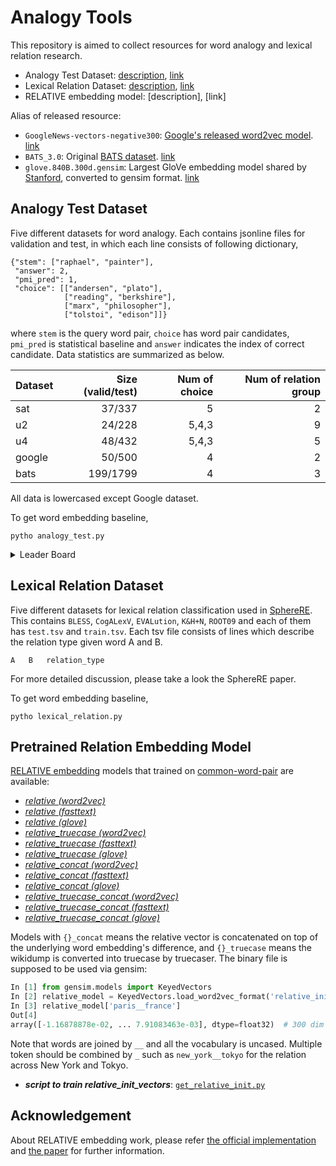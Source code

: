 # Analogy Tools 
This repository is aimed to collect resources for word analogy and lexical relation research.   
- Analogy Test Dataset: [description](#analogy-test-dataset), [link](https://github.com/asahi417/AnalogyTools/releases/download/0.0.0/analogy_test_dataset.tar.gz)
- Lexical Relation Dataset: [description](#lexical-relation-dataset), [link](https://github.com/asahi417/AnalogyTools/releases/download/0.0.0/lexical_relation_dataset.tar.gz)
- RELATIVE embedding model: [description], [link]

Alias of released resource:
- `GoogleNews-vectors-negative300`: [Google's released word2vec model](https://drive.google.com/file/d/0B7XkCwpI5KDYNlNUTTlSS21pQmM/edit).
[link](https://github.com/asahi417/AnalogyTools/releases/download/0.0.0/GoogleNews-vectors-negative300.bin.gz)
- `BATS_3.0`: Original [BATS dataset](https://vecto.space/projects/BATS/). [link](https://github.com/asahi417/AnalogyTools/releases/download/0.0.0/BATS_3.0.zip)
- `glove.840B.300d.gensim`: Largest GloVe embedding model shared by [Stanford](https://nlp.stanford.edu/projects/glove/), converted to gensim format.
[link](https://drive.google.com/file/d/1DbLuxwDlTRDbhBroOVgn2_fhVUQAVIqN/view?usp=sharing)

## Analogy Test Dataset
Five different datasets for word analogy. Each contains jsonline files for validation and test, in which each line consists of following dictionary,
```
{"stem": ["raphael", "painter"],
 "answer": 2,
 "pmi_pred": 1,
 "choice": [["andersen", "plato"],
            ["reading", "berkshire"],
            ["marx", "philosopher"],
            ["tolstoi", "edison"]]}
``` 
where `stem` is the query word pair, `choice` has word pair candidates, `pmi_pred` is statistical baseline
and `answer` indicates the index of correct candidate. Data statistics are summarized as below.

| Dataset | Size (valid/test) | Num of choice | Num of relation group |
|---------|---------:|--------------:|----------------------:|
| sat     | 37/337   | 5             | 2                     |
| u2      | 24/228   | 5,4,3         | 9                     |
| u4      | 48/432   | 5,4,3         | 5                     |
| google  | 50/500   | 4             | 2                     |
| bats    | 199/1799 | 4             | 3                     |

All data is lowercased except Google dataset.

To get word embedding baseline, 
```shell script
pytho analogy_test.py
```
<details><summary>Leader Board</summary>
</details>


## Lexical Relation Dataset
Five different datasets for lexical relation classification used in [SphereRE](https://www.aclweb.org/anthology/P19-1169/).
This contains `BLESS`, `CogALexV`, `EVALution`, `K&H+N`, `ROOT09` and each of them has `test.tsv` and `train.tsv`.
Each tsv file consists of lines which describe the relation type given word A and B. 
```
A   B   relation_type
```

For more detailed discussion, please take a look the SphereRE paper.

To get word embedding baseline, 
```shell script
pytho lexical_relation.py
```
 
## Pretrained Relation Embedding Model
[RELATIVE embedding](http://josecamachocollados.com/papers/relative_ijcai2019.pdf) models that trained on 
[common-word-pair](#common-word-pairs) are available:

- [*relative (word2vec)*](https://github.com/asahi417/AnalogyTools/releases/download/0.0.0/relative_init.w2v.bin.tar.gz)
- [*relative (fasttext)*](https://github.com/asahi417/AnalogyTools/releases/download/0.0.0/relative_init.fasttext.bin.tar.gz)
- [*relative (glove)*](https://github.com/asahi417/AnalogyTools/releases/download/0.0.0/relative_init.glove.bin.tar.gz)
- [*relative_truecase (word2vec)*](https://github.com/asahi417/AnalogyTools/releases/download/0.0.0/relative_init.w2v.truecase.bin.tar.gz)
- [*relative_truecase (fasttext)*](https://github.com/asahi417/AnalogyTools/releases/download/0.0.0/relative_init.fasttext.truecase.bin.tar.gz)
- [*relative_truecase (glove)*](https://github.com/asahi417/AnalogyTools/releases/download/0.0.0/relative_init.glove.truecase.bin.tar.gz)
- [*relative_concat (word2vec)*](https://github.com/asahi417/AnalogyTools/releases/download/0.0.0/relative_init.w2v.concat.bin.tar.gz)
- [*relative_concat (fasttext)*](https://drive.google.com/u/0/uc?id=1EH0oywBo8OaNExyc5XTGIFhLvf8mZiBz&export=download)
- [*relative_concat (glove)*](https://github.com/asahi417/AnalogyTools/releases/download/0.0.0/relative_init.glove.concat.bin.tar.gz)
- [*relative_truecase_concat (word2vec)*](https://github.com/asahi417/AnalogyTools/releases/download/0.0.0/relative_init.w2v.truecase.concat.bin.tar.gz)
- [*relative_truecase_concat (fasttext)*](https://drive.google.com/u/0/uc?id=1iUuCYM_UJ6FHI5yxg5UIGkXN4qqU5S3G&export=download)
- [*relative_truecase_concat (glove)*](https://github.com/asahi417/AnalogyTools/releases/download/0.0.0/relative_init.glove.truecase.concat.bin.tar.gz)


Models with `{}_concat` means the relative vector is concatenated on top of the underlying word embedding's difference, and
`{}_truecase` means the wikidump is converted into truecase by truecaser.
The binary file is supposed to be used via gensim:
```python
In [1] from gensim.models import KeyedVectors
In [2] relative_model = KeyedVectors.load_word2vec_format('relative_init_vectors.bin', binary=True)
In [3] relative_model['paris__france']
Out[4] 
array([-1.16878878e-02, ... 7.91083463e-03], dtype=float32)  # 300 dim array
```
Note that words are joined by `__` and all the vocabulary is uncased. Multiple token should be combined by `_` such as 
`new_york__tokyo` for the relation across New York and Tokyo.

- ***script to train relative_init_vectors***: [`get_relative_init.py`](get_relative_init.py)

## Acknowledgement
About RELATIVE embedding work, please refer [the official implementation](https://github.com/pedrada88/relative) and
[the paper](http://josecamachocollados.com/papers/relative_ijcai2019.pdf) for further information.
